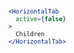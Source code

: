 <div class="references">

</div>

```jsx
<HorizontalTab
  active={false}
>
  Children
</HorizontalTab>
```
